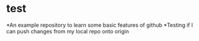 # test
*An example repository to learn some basic features of github
*Testing if I can push changes from my local repo onto origin
